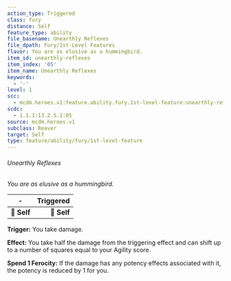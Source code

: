 ```yaml
---
action_type: Triggered
class: fury
distance: Self
feature_type: ability
file_basename: Unearthly Reflexes
file_dpath: Fury/1st-Level Features
flavor: You are as elusive as a hummingbird.
item_id: unearthly-reflexes
item_index: '05'
item_name: Unearthly Reflexes
keywords:
  - '-'
level: 1
scc:
  - mcdm.heroes.v1:feature.ability.fury.1st-level-feature:unearthly-reflexes
scdc:
  - 1.1.1:13.2.5.1:05
source: mcdm.heroes.v1
subclass: Reaver
target: Self
type: feature/ability/fury/1st-level-feature
---
```


###### Unearthly Reflexes

*You are as elusive as a hummingbird.*

| **-**       | **Triggered** |
| ----------- | ------------: |
| **📏 Self** |   **🎯 Self** |

**Trigger:** You take damage.

**Effect:** You take half the damage from the triggering effect and can shift up to a number of squares equal to your Agility score.

**Spend 1 Ferocity:** If the damage has any potency effects associated with it, the potency is reduced by 1 for you.
